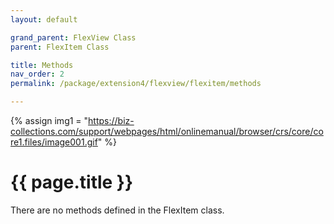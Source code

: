 ```yaml
---
layout: default

grand_parent: FlexView Class
parent: FlexItem Class

title: Methods
nav_order: 2
permalink: /package/extension4/flexview/flexitem/methods

---
```

{% assign img1 = "https://biz-collections.com/support/webpages/html/onlinemanual/browser/crs/core/core1.files/image001.gif" %}


# {{ page.title }}

There are no methods defined in the FlexItem class.